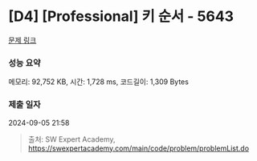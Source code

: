 # [D4] [Professional] 키 순서 - 5643 

[문제 링크](https://swexpertacademy.com/main/code/problem/problemDetail.do?contestProbId=AWXQsLWKd5cDFAUo) 

### 성능 요약

메모리: 92,752 KB, 시간: 1,728 ms, 코드길이: 1,309 Bytes

### 제출 일자

2024-09-05 21:58



> 출처: SW Expert Academy, https://swexpertacademy.com/main/code/problem/problemList.do